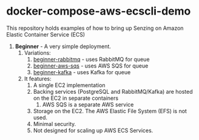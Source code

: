 # docker-compose-aws-ecscli-demo

This repository holds examples of how to bring up Senzing on Amazon Elastic Container Service (ECS)

1. **Beginner** - A very simple deployment.
    1. Variations:
        1. [beginner-rabbitmq](docs/beginner-rabbitmq) - uses RabbitMQ for queue
        1. [beginner-aws-sqs](docs/beginner-aws-sqs) - uses AWS SQS for queue
        1. [beginner-kafka](docs/beginner-kafka) - uses Kafka for queue
    1. It features:
        1. A single EC2 implementation
        1. Backing services (PostgreSQL and RabbitMQ/Kafka) are hosted on the EC2 in separate containers
            1. AWS SQS is a separate AWS service
        1. Storage on the EC2.  The AWS Elastic File System (EFS) is not used.
        1. Minimal security.
        1. Not designed for scaling up AWS ECS Services.

